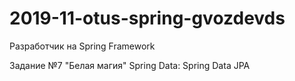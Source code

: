 # 2019-11-otus-spring-gvozdevds
Разработчик на Spring Framework

Задание №7
"Белая магия" Spring Data: Spring Data JPA 

